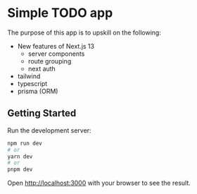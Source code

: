 # Simple TODO app

The purpose of this app is to upskill on the following:

- New features of Next.js 13
  - server components
  - route grouping
  - next auth
- tailwind
- typescript
- prisma (ORM)

## Getting Started

Run the development server:

```bash
npm run dev
# or
yarn dev
# or
pnpm dev
```

Open [http://localhost:3000](http://localhost:3000) with your browser to see the result.
